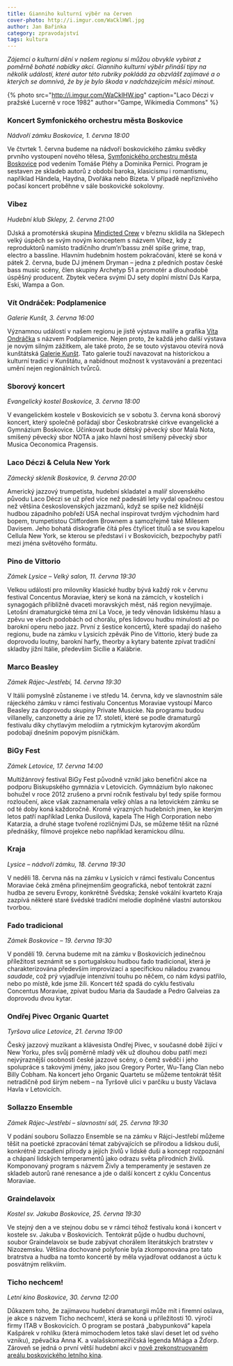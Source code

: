 ```yaml
---
title: Gianniho kulturní výběr na červen
cover-photo: http://i.imgur.com/WaCklHWl.jpg
author: Jan Bařinka
category: zpravodajství
tags: kultura
---
```


*Zájemci o kulturní dění v našem regionu si můžou obvykle vybírat z poměrně bohaté nabídky akcí. Gianniho kulturní výběr přináší tipy na několik událostí, které autor této rubriky pokládá za obzvlášť zajímavé a o kterých se domnívá, že by je bylo škoda v nadcházejícím měsíci minout.*

{% photo src="http://i.imgur.com/WaCklHW.jpg" caption="Laco Déczi v pražské Lucerně v roce 1982" author="Gampe, Wikimedia Commons" %}

### Koncert Symfonického orchestru města Boskovice

*Nádvoří zámku Boskovice, 1. června 18:00*

Ve čtvrtek 1. června budeme na nádvoří boskovického zámku svědky prvního vystoupení nového tělesa, [Symfonického orchestru města Boskovice](http://www.ohlasy.info/clanky/2017/05/novy-orchestr.html) pod vedením Tomáše Pléhy a Dominika Pernici. Program je sestaven ze skladeb autorů z období baroka, klasicismu i romantismu, například Händela, Haydna, Dvořáka nebo Bizeta. V případě nepříznivého počasí koncert proběhne v sále boskovické sokolovny.

### Vibez

*Hudební klub Sklepy, 2. června 21:00*

DJská a promotérská skupina [Mindicted Crew](http://www.ohlasy.info/clanky/2017/01/rozhovor-mindicted.html) v březnu sklidila na Sklepech velký úspěch se svým novým konceptem s názvem Vibez, kdy z reproduktorů namísto tradičního drum’n’bassu zněl spíše grime, trap, electro a bassline. Hlavním hudebním hostem pokračování, které se koná v pátek 2. června, bude DJ jménem Dryman – jedna z předních postav české bass music scény, člen skupiny Archetyp 51 a promotér a dlouhodobě úspěšný producent. Zbytek večera svými DJ sety doplní místní DJs Karpa, Eski, Wampa a Gon.

### Vít Ondráček: Podplamenice

*Galerie Kunšt, 3. června 16:00*

Významnou událostí v našem regionu je jistě výstava malíře a grafika [Víta Ondráčka](http://vitondracek.cz) s názvem Podplamenice. Nejen proto, že každá jeho další výstava je novým silným zážitkem, ale také proto, že se touto výstavou otevírá nová kunštátská [Galerie Kunšt](https://www.galeriekunstat.cz). Tato galerie touží navazovat na historickou a kulturní tradici v Kunštátu, a nabídnout možnost k vystavování a prezentaci umění nejen regionálních tvůrců.

### Sborový koncert

*Evangelický kostel Boskovice, 3. června 18:00*

V evangelickém kostele v Boskovicích se v sobotu 3. června koná sborový koncert, který společně pořádají sbor Českobratrské církve evangelické a Gymnázium Boskovice. Účinkovat bude dětský pěvecký sbor Malá Nota, smíšený pěvecký sbor NOTA a jako hlavní host smíšený pěvecký sbor Musica Oeconomica Pragensis.

### Laco Déczi & Celula New York

*Zámecký skleník Boskovice, 9. června 20:00*

Americký jazzový trumpetista, hudební skladatel a malíř slovenského původu Laco Déczi se už před více než padesáti lety vydal opačnou cestou než většina československých jazzmanů, když se spíše než klidnější hudbou západního pobřeží USA nechal inspirovat tvrdým východním hard bopem, trumpetistou Cliffordem Brownem a samozřejmě také Milesem Davisem. Jeho bohatá diskografie čítá přes čtyřicet titulů a se svou kapelou Cellula New York, se kterou se představí i v Boskovicích, bezpochyby patří mezi jména světového formátu.

### Pino de Vittorio

*Zámek Lysice – Velký salon, 11. června 19:30*

Velkou událostí pro milovníky klasické hudby bývá každý rok v červnu festival Concentus Moraviae, který se koná na zámcích, v kostelích i synagogách přibližně dvaceti moravských měst, náš region nevyjímaje. Letošní dramaturgické téma zní La Voce, je tedy věnován lidskému hlasu a zpěvu ve všech podobách od chorálu, přes lidovou hudbu minulosti až po barokní operu nebo jazz. První z šestice koncertů, které spadají do našeho regionu, bude na zámku v Lysicích zpěvák Pino de Vittorio, který bude za doprovodu loutny, barokní harfy, theorby a kytary batente zpívat tradiční skladby jižní Itálie, především Sicílie a Kalábrie.

### Marco Beasley

*Zámek Rájec-Jestřebí, 14. června 19:30*

V Itálii pomyslně zůstaneme i ve středu 14. června, kdy ve slavnostním sále rájeckého zámku v rámci festivalu Concentus Moraviae vystoupí Marco Beasley za doprovodu skupiny Private Musicke. Na programu budou villanelly, canzonetty a árie ze 17. století, které se podle dramaturgů festivalu díky chytlavým melodiím a rytmickým kytarovým akordům podobají dnešním popovým písničkám.

### BiGy Fest

*Zámek Letovice, 17. června 14:00*

Multižánrový festival BiGy Fest původně vznikl jako benefiční akce na podporu Biskupského gymnázia v Letovicích. Gymnázium bylo nakonec bohužel v roce 2012 zrušeno a první ročník festivalu byl tedy spíše formou rozloučení, akce však zaznamenala velký ohlas a na letovickém zámku se od té doby koná každoročně. Kromě výrazných hudebních jmen, ke kterým letos patří například Lenka Dusilová, kapela The High Corporation nebo Katarzia, a druhé stage tvořené rozličnými DJs, se můžeme těšit na různé přednášky, filmové projekce nebo například keramickou dílnu.

### Kraja

*Lysice – nádvoří zámku, 18. června 19:30*

V neděli 18. června nás na zámku v Lysicích v rámci festivalu Concentus Moraviae čeká změna přinejmenším geografická, neboť tentokrát zazní hudba ze severu Evropy, konkrétně Švédska; ženské vokální kvarteto Kraja zazpívá některé staré švédské tradiční melodie doplněné vlastní autorskou tvorbou.

### Fado tradicional

*Zámek Boskovice – 19. června 19:30*

V pondělí 19. června budeme mít na zámku v Boskovicích jedinečnou příležitost seznámit se s portugalskou hudbou fado tradicional, která je charakterizována především improvizací a specifickou náladou zvanou *saudade*, což prý vyjadřuje intenzivní touhu po něčem, co nám kdysi patřilo, nebo po místě, kde jsme žili. Koncert též spadá do cyklu festivalu Concentus Moraviae, zpívat budou Maria da Saudade a Pedro Galveias za doprovodu dvou kytar.

### Ondřej Pivec Organic Quartet

*Tyršova ulice Letovice, 21. června 19:00*

Český jazzový muzikant a klávesista Ondřej Pivec, v současné době žijící v New Yorku, přes svůj poměrně mladý věk už dlouhou dobu patří mezi nejvýraznější osobnosti české jazzové scény, o čemž svědčí i jeho spolupráce s takovými jmény, jako jsou Gregory Porter, Wu-Tang Clan nebo Billy Cobham. Na koncert jeho Organic Quartetu se můžeme tentokrát těšit netradičně pod širým nebem – na Tyršově ulici v parčíku u busty Václava Havla v Letovicích.

### Sollazzo Ensemble

*Zámek Rájec-Jestřebí – slavnostní sál, 25. června 19:30*

V podání souboru Sollazzo Ensemble se na zámku v Rájci-Jestřebí můžeme těšit na poetické zpracování témat zabývajících se přírodou a lidskou duší, konkrétně zrcadlení přírody a jejích živlů v lidské duši a koncept rozpoznání a chápaní lidských temperamentů jako odrazu světa přírodních živlů. Komponovaný program s názvem Živly a temperamenty je sestaven ze skladeb autorů rané renesance a jde o další koncert z cyklu Concentus Moraviae.

### Graindelavoix

*Kostel sv. Jakuba Boskovice, 25. června 19:30*

Ve stejný den a ve stejnou dobu se v rámci téhož festivalu koná i koncert v kostele sv. Jakuba v Boskovicích. Tentokrát půjde o hudbu duchovní, soubor Graindelavoix se bude zabývat chorálem literátských bratrstev v Nizozemsku. Většina dochované polyfonie byla zkomponována pro tato bratrstva a hudba na tomto koncertě by měla vyjadřovat oddanost a úctu k posvátným relikviím.

### Ticho nechcem!

*Letní kino Boskovice, 30. června 12:00*

Důkazem toho, že zajímavou hudební dramaturgii může mít i firemní oslava, je akce s názvem Ticho nechcem!, která se koná u příležitosti 10. výročí firmy ITAB v Boskovicích. O program se postará „babypunková“ kapela Kašpárek v rohlíku (která mimochodem letos také slaví deset let od svého vzniku), zpěvačka Anna K. a valašskomeziříčská legenda Mňága a Žďorp. Zároveň se jedná o první větší hudební akci v [nově zrekonstruovaném areálu boskovického letního kina](http://www.ohlasy.info/clanky/2017/05/letnak-zije.html).
